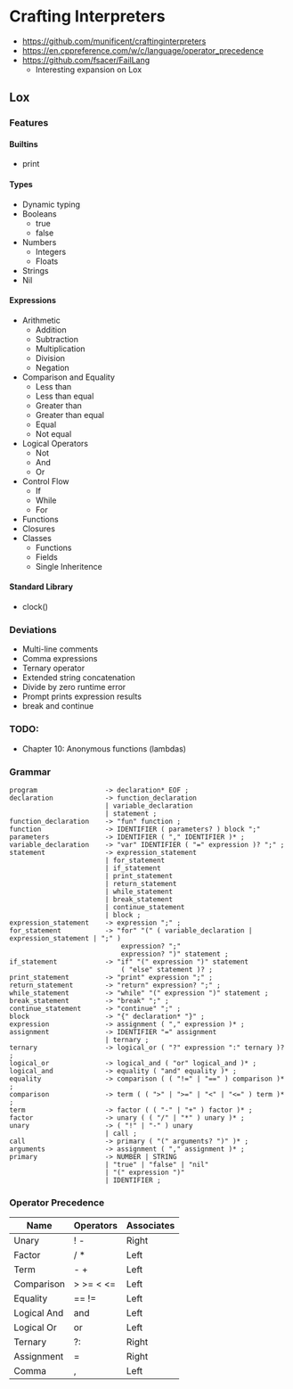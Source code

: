 # Crafting Interpreters

* https://github.com/munificent/craftinginterpreters
* https://en.cppreference.com/w/c/language/operator_precedence
* https://github.com/fsacer/FailLang
  * Interesting expansion on Lox

## Lox

### Features

#### Builtins

* print

#### Types

* Dynamic typing
* Booleans
  * true
  * false
* Numbers
  * Integers
  * Floats
* Strings
* Nil

#### Expressions

* Arithmetic
  * Addition
  * Subtraction
  * Multiplication
  * Division
  * Negation
* Comparison and Equality
  * Less than
  * Less than equal
  * Greater than
  * Greater than equal
  * Equal
  * Not equal
* Logical Operators
  * Not
  * And
  * Or
* Control Flow
  * If
  * While
  * For
* Functions
* Closures
* Classes
  * Functions
  * Fields
  * Single Inheritence

#### Standard Library

* clock()

### Deviations

* Multi-line comments
* Comma expressions
* Ternary operator
* Extended string concatenation
* Divide by zero runtime error
* Prompt prints expression results
* break and continue

### TODO:

* Chapter 10: Anonymous functions (lambdas)

### Grammar

```
program                 -> declaration* EOF ;
declaration             -> function_declaration
                        | variable_declaration
                        | statement ;
function_declaration    -> "fun" function ;
function                -> IDENTIFIER ( parameters? ) block ";"
parameters              -> IDENTIFIER ( "," IDENTIFIER )* ;
variable_declaration    -> "var" IDENTIFIER ( "=" expression )? ";" ;
statement               -> expression_statement
                        | for_statement
                        | if_statement
                        | print_statement
                        | return_statement
                        | while_statement
                        | break_statement
                        | continue_statement
                        | block ;
expression_statement    -> expression ";" ;
for_statement           -> "for" "(" ( variable_declaration | expression_statement | ";" )
                            expression? ";"
                            expression? ")" statement ;
if_statement            -> "if" "(" expression ")" statement
                            ( "else" statement )? ;
print_statement         -> "print" expression ";" ;
return_statement        -> "return" expression? ";" ;
while_statement         -> "while" "(" expression ")" statement ;
break_statement         -> "break" ";" ;
continue_statement      -> "continue" ";" ;
block                   -> "{" declaration* "}" ;
expression              -> assignment ( "," expression )* ;
assignment              -> IDENTIFIER "=" assignment
                        | ternary ;
ternary                 -> logical_or ( "?" expression ":" ternary )? ;
logical_or              -> logical_and ( "or" logical_and )* ;
logical_and             -> equality ( "and" equality )* ;
equality                -> comparison ( ( "!=" | "==" ) comparison )* ;
comparison              -> term ( ( ">" | ">=" | "<" | "<=" ) term )* ;
term                    -> factor ( ( "-" | "+" ) factor )* ;
factor                  -> unary ( ( "/" | "*" ) unary )* ;
unary                   -> ( "!" | "-" ) unary
                        | call ;
call                    -> primary ( "(" arguments? ")" )* ;
arguments               -> assignment ( "," assignment )* ;
primary                 -> NUMBER | STRING
                        | "true" | "false" | "nil"
                        | "(" expression ")"
                        | IDENTIFIER ;
```

### Operator Precedence

| Name        | Operators | Associates |
| ----------- | --------- |----------- |
| Unary       | ! -       | Right      |
| Factor      | / *       | Left       |
| Term        | - +       | Left       |
| Comparison  | > >= < <= | Left       |
| Equality    | == !=     | Left       |
| Logical And | and       | Left       |
| Logical Or  | or        | Left       |
| Ternary     | ?:        | Right      |
| Assignment  | =         | Right      |
| Comma       | ,         | Left       |
